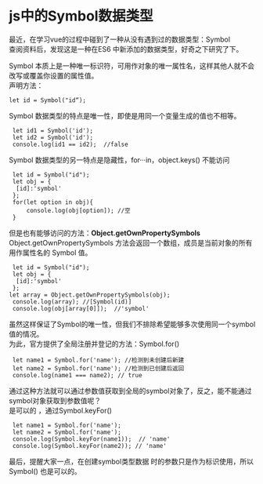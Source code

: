 

js中的Symbol数据类型
==============

最近，在学习vue的过程中碰到了一种从没有遇到过的数据类型：Symbol  
查阅资料后，发现这是一种在ES6 中新添加的数据类型，好奇之下研究了下。

Symbol 本质上是一种唯一标识符，可用作对象的唯一属性名，这样其他人就不会改写或覆盖你设置的属性值。  
声明方法：

    let id = Symbol("id“);
    

Symbol 数据类型的特点是唯一性，即使是用同一个变量生成的值也不相等。

     let id1 = Symbol('id');
     let id2 = Symbol('id');
     console.log(id1 == id2);  //false
    

Symbol 数据类型的另一特点是隐藏性，for···in，object.keys() 不能访问

     let id = Symbol("id");
     let obj = {
      [id]:'symbol'
     };
     for(let option in obj){
         console.log(obj[option]); //空
     }
    

但是也有能够访问的方法：**Object.getOwnPropertySymbols**  
Object.getOwnPropertySymbols 方法会返回一个数组，成员是当前对象的所有用作属性名的 Symbol 值。

     let id = Symbol("id");
     let obj = {
      [id]:'symbol'
     };
    let array = Object.getOwnPropertySymbols(obj);
     console.log(array); //[Symbol(id)]
     console.log(obj[array[0]]);  //'symbol'
    

虽然这样保证了Symbol的唯一性，但我们不排除希望能够多次使用同一个symbol值的情况。  
为此，官方提供了全局注册并登记的方法：Symbol.for()

     let name1 = Symbol.for('name'); //检测到未创建后新建
     let name2 = Symbol.for('name'); //检测到已创建后返回
     console.log(name1 === name2); // true
    

通过这种方法就可以通过参数值获取到全局的symbol对象了，反之，能不能通过symbol对象获取到参数值呢？  
是可以的 ，通过Symbol.keyFor()

     let name1 = Symbol.for('name');
     let name2 = Symbol.for('name');
     console.log(Symbol.keyFor(name1));  // 'name'
     console.log(Symbol.keyFor(name2)); // 'name'
    

最后，提醒大家一点，在创建symbol类型数据 时的参数只是作为标识使用，所以 Symbol() 也是可以的。
